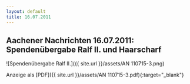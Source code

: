 ```yaml
---
layout: default
title: 16.07.2011
---
```


## Aachener Nachrichten 16.07.2011: Spendenübergabe Ralf II. und Haarscharf

![Spendenübergabe Ralf II.]({{ site.url }}/assets/AN 110715-3.png)

Anzeige als [PDF]({{ site.url }}/assets/AN 110715-3.pdf){:target="_blank"}
